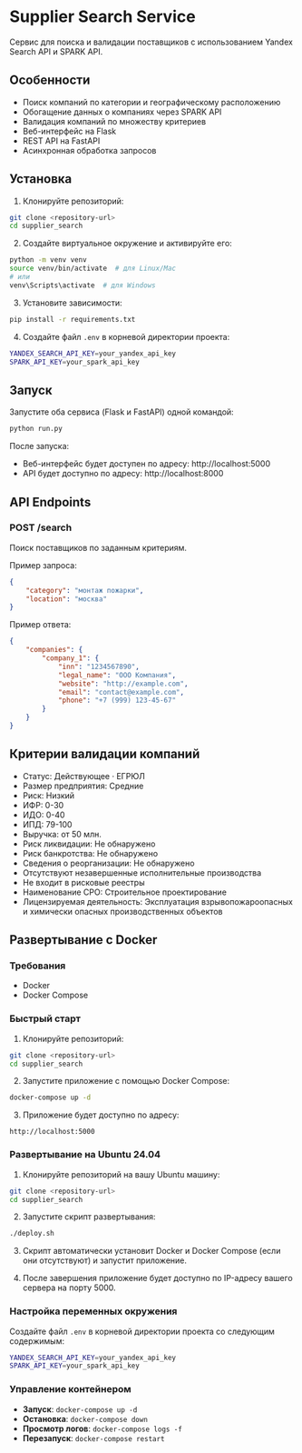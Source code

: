 # Supplier Search Service

Сервис для поиска и валидации поставщиков с использованием Yandex Search API и SPARK API.

## Особенности

- Поиск компаний по категории и географическому расположению
- Обогащение данных о компаниях через SPARK API
- Валидация компаний по множеству критериев
- Веб-интерфейс на Flask
- REST API на FastAPI
- Асинхронная обработка запросов

## Установка

1. Клонируйте репозиторий:
```bash
git clone <repository-url>
cd supplier_search
```

2. Создайте виртуальное окружение и активируйте его:
```bash
python -m venv venv
source venv/bin/activate  # для Linux/Mac
# или
venv\Scripts\activate  # для Windows
```

3. Установите зависимости:
```bash
pip install -r requirements.txt
```

4. Создайте файл `.env` в корневой директории проекта:
```bash
YANDEX_SEARCH_API_KEY=your_yandex_api_key
SPARK_API_KEY=your_spark_api_key
```

## Запуск

Запустите оба сервиса (Flask и FastAPI) одной командой:
```bash
python run.py
```

После запуска:
- Веб-интерфейс будет доступен по адресу: http://localhost:5000
- API будет доступно по адресу: http://localhost:8000

## API Endpoints

### POST /search
Поиск поставщиков по заданным критериям.

Пример запроса:
```json
{
    "category": "монтаж пожарки",
    "location": "москва"
}
```

Пример ответа:
```json
{
    "companies": {
        "company_1": {
            "inn": "1234567890",
            "legal_name": "ООО Компания",
            "website": "http://example.com",
            "email": "contact@example.com",
            "phone": "+7 (999) 123-45-67"
        }
    }
}
```

## Критерии валидации компаний

- Статус: Действующее · ЕГРЮЛ
- Размер предприятия: Средние
- Риск: Низкий
- ИФР: 0-30
- ИДО: 0-40
- ИПД: 79-100
- Выручка: от 50 млн.
- Риск ликвидации: Не обнаружено
- Риск банкротства: Не обнаружено
- Сведения о реорганизации: Не обнаружено
- Отсутствуют незавершенные исполнительные производства
- Не входит в рисковые реестры
- Наименование СРО: Строительное проектирование
- Лицензируемая деятельность: Эксплуатация взрывопожароопасных и химически опасных производственных объектов 

## Развертывание с Docker

### Требования
- Docker
- Docker Compose

### Быстрый старт

1. Клонируйте репозиторий:
```bash
git clone <repository-url>
cd supplier_search
```

2. Запустите приложение с помощью Docker Compose:
```bash
docker-compose up -d
```

3. Приложение будет доступно по адресу:
```
http://localhost:5000
```

### Развертывание на Ubuntu 24.04

1. Клонируйте репозиторий на вашу Ubuntu машину:
```bash
git clone <repository-url>
cd supplier_search
```

2. Запустите скрипт развертывания:
```bash
./deploy.sh
```

3. Скрипт автоматически установит Docker и Docker Compose (если они отсутствуют) и запустит приложение.

4. После завершения приложение будет доступно по IP-адресу вашего сервера на порту 5000.

### Настройка переменных окружения

Создайте файл `.env` в корневой директории проекта со следующим содержимым:

```bash
YANDEX_SEARCH_API_KEY=your_yandex_api_key
SPARK_API_KEY=your_spark_api_key
```

### Управление контейнером

- **Запуск**: `docker-compose up -d`
- **Остановка**: `docker-compose down`
- **Просмотр логов**: `docker-compose logs -f`
- **Перезапуск**: `docker-compose restart` 